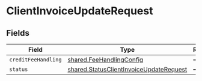 # ClientInvoiceUpdateRequest


## Fields

| Field                                                                                              | Type                                                                                               | Required                                                                                           | Description                                                                                        |
| -------------------------------------------------------------------------------------------------- | -------------------------------------------------------------------------------------------------- | -------------------------------------------------------------------------------------------------- | -------------------------------------------------------------------------------------------------- |
| `creditFeeHandling`                                                                                | [shared.FeeHandlingConfig](../../models/shared/feehandlingconfig.md)                               | :heavy_minus_sign:                                                                                 | N/A                                                                                                |
| `status`                                                                                           | [shared.StatusClientInvoiceUpdateRequest](../../models/shared/statusclientinvoiceupdaterequest.md) | :heavy_minus_sign:                                                                                 | N/A                                                                                                |